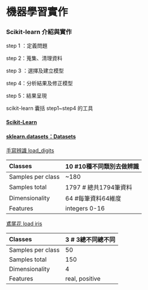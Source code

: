# 機器學習實作

### Scikit-learn 介紹與實作

step 1 ：定義問題

step 2：蒐集、清理資料

step 3 ：選擇及建立模型

step 4：分析結果及修正模型

step 5：結果呈現

scikit-learn 囊括 step1~step4 的工具

#### [Scikit-Learn](https://scikit-learn.org/stable/)

#### [sklearn.datasets：Datasets](https://scikit-learn.org/stable/modules/classes.html#module-sklearn.datasets)

[手寫辨識 load\_digits](https://scikit-learn.org/stable/modules/generated/sklearn.datasets.load_digits.html#sklearn.datasets.load_digits)

| Classes | 10  \#10種不同類別去做辨識 |
| :--- | :--- |
| Samples per class | ~180 |
| Samples total | 1797 \# 總共1794筆資料 |
| Dimensionality | 64  \#每筆資料64維度 |
| Features | integers 0-16 |



[鳶尾花 load iris](https://scikit-learn.org/stable/modules/generated/sklearn.datasets.load_iris.html#sklearn.datasets.load_iris)



| Classes | 3 \# 3總不同總不同 |
| :--- | :--- |
| Samples per class | 50 |
| Samples total | 150 |
| Dimensionality | 4 |
| Features | real, positive |



